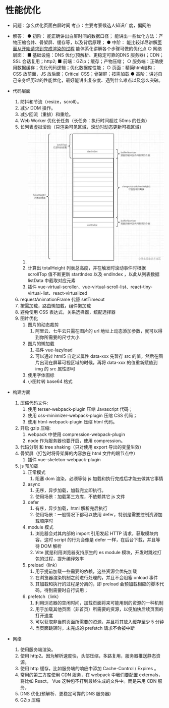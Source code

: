 # 性能优化

- 问题：怎么优化页面白屏时间
考点：主要考察候选人知识广度，偏网络
- 解答：
    ● 初阶：
        能正确讲出白屏时间的数据口径；
        能讲出一些优化方法：产物压缩合并、骨架屏、缓存等，以及背后原理；
    ● 中阶：
        能比较详尽讲解[页面从开始请求到完成渲染的过程](../HTML&Browser/页面从开始请求到完成渲染的过程.md)
        能体系化讲解各个步骤可做的优化点
        ○ 网络层面：
            ■ 基础设施：DNS 优化(预解析、更稳定可靠的DNS 服务器)；CDN；SSL 会话复用；http2;
            ■ 前端：GZip；缓存；产物压缩；
        ○ 服务端：正确使用数据缓存；优化代码逻辑；优化数据库性能；
        ○ 页面：精简html结构；CSS 放前面，JS 放后面；Critical CSS；骨架屏；按需加载
    ● 高阶：讲述自己亲身经历过的性能优化，最好能讲出复杂度、遇到什么难点以及怎么突破。

- 代码层面
  1. 防抖和节流（resize，scroll）。
  2. 减少 DOM 操作。
  3. 减少回流（重排）和重绘。
  4. Web Worker 优化长任务（长任务：执行时间超过 50ms 的任务）
  5. 长列表虚拟滚动（只渲染可见区域，滚动时动态更新可视区域）
     1. ![img](./assets/2023-04-04-16-48-30.png)
     2. 计算出 totalHeight 列表总高度，并在触发时滚动事件时根据 scrollTop 值不断更新 startIndex 以及 endIndex ，以此从列表数据 listData 中截取对应元素
     3. 插件 vue-virtual-scroller、vue-virtual-scroll-list、react-tiny-virtual-list、react-virtualized
  6. requestAnimationFrame 代替 setTimeout
  7. 按需加载，路由懒加载，组件懒加载
  8. 避免使用 CSS 表达式，关系选择器，统配选择器
  9. 图片优化
      1. 图片的动态裁剪
            1. 阿里云、七牛云只需在图片的 url 地址上动态添加参数，就可以得到你所需要的尺寸大小
      2. 图片的懒加载
            1. 插件 vue-lazyload
            2. 可以通过 html5 自定义属性 data-xxx 先暂存 src 的值，然后在图片出现在屏幕可视区域的时候，再将 data-xxx 的值重新赋值到 img 的 src 属性即可
      3. 使用字体图标
      4. 小图片转 base64 格式

- 构建方面
  1. 压缩代码文件:
      1. 使用 terser-webpack-plugin 压缩 Javascript 代码；
      2. 使用 css-minimizer-webpack-plugin 压缩 CSS 代码；
      3. 使用 html-webpack-plugin 压缩 html 代码。
  2. 开启 gzip 压缩:
      1. webpack 中使用 compression-webpack-plugin
      2. node 作为服务器也要开启，使用 compression。
  3. 代码分割 和 tree shaking（只对使用 export 导出的变量生效）
  4. 骨架屏（打包时将骨架屏的内容放在 html 文件的跟节点中）
     1. 插件 vue-skeleton-webpack-plugin
  5. js 预加载
     1. 正常模式
        1. 阻塞 dom 渲染，必须等待 js 加载和执行完成后才能去做其它事情
     2. async
        1. 无序，异步加载，加载完立即执行。
        2. 使用场景：加载第三方库，不依赖其它 js 文件
     3. defer
        1. 有序，异步加载，html 解析完后执行
        2. 使用场景：一般情况下都可以使用 defer，特别是需要控制资源加载顺序时
     4. module 模式
        1. 浏览器会对其内部的 import 引用发起 HTTP 请求，获取模块内容。这时 script 的行为会像是  defer 一样，在后台下载，并且等待 DOM 解析
        2. Vite 就是利用浏览器支持原生的 es module 模块，开发时跳过打包的过程，提升编译效率
     5. preload（link）
        1. 用于提前加载一些需要的依赖，这些资源会优先加载
        2. 在浏览器渲染机制之前进行处理的，并且不会阻塞 onload 事件
        3. 其加载和执行的过程是分离的，即 preload 会预加载相应的脚本代码，待到需要时自行调用；
     6. prefetch（link）
        1. 利用浏览器的空闲时间，加载页面将来可能用到的资源的一种机制
        2. 用于加载其他页面（非首页）所需要的资源，以便加快后续页面的打开速度
        3. 可以获取非当前页面所需要的资源，并且将其放入缓存至少 5 分钟
        4. 当页面跳转时，未完成的 prefetch 请求不会被中断

- 网络
  1. 使用服务端渲染。
  2. 使用 http2。因为解析速度快，头部压缩，多路复用，服务器推送静态资源。
  3. 使用 http 缓存，比如服务端的响应中添加 Cache-Control / Expires 。
  4. 常用的第三方库使用 CDN 服务，在 webpack 中我们要配置 externals，将比如 React， Vue 这种包不打到最终生成的文件中。而是采用 CDN 服务。
  5. DNS 优化(预解析、更稳定可靠的DNS 服务器)
  6. GZip 压缩
